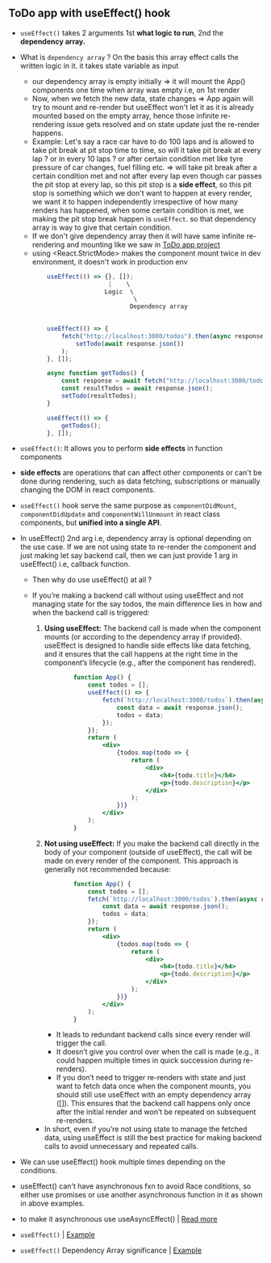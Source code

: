 ## ToDo app with useEffect() hook

- `useEffect()` takes 2 arguments 1st **what logic to run**, 2nd the **dependency array.**
- What is `dependency array` ? On the basis this array effect calls the written logic in it. it takes state variable as input
  - our dependency array is empty initially => it will mount the App() components one time when array was empty i.e, on 1st render
  - Now, when we fetch the new data, state changes => App again will try to mount and re-render but useEffect won't let it as it is already mounted based on the empty array, hence those infinite re-rendering issue gets resolved and on state update just the re-render happens.
  - Example: Let's say a race car have to do 100 laps and is allowed to take pit break at pit stop time to time, so will it take pit break at every lap ? or in every 10 laps ? or after certain condition met like tyre pressure of car changes, fuel filling etc. => will take pit break after a certain condition met and not after every lap even though car passes the pit stop at every lap, so this pit stop is a **side effect**, so this pit stop is something which we don't want to happen at every render, we want it to happen independently irrespective of how many renders has happened, when some certain condition is met, we making the pit stop break happen is `useEffect`. so that dependency array is way to give that certain condition. 
  - If we don't give dependency array then it will have same infinite re-rendering and mounting like we saw in [ToDo app project](https://github.com/princebansal7/Web-Development-Concepts/blob/main/projects/03-todo-app/frontend/src/App.jsx)
  - using <React.StrictMode> makes the component mount twice in dev environment, it doesn't work in production env
    ```jsx
        useEffect(() => {}, []);
                         |    \  
                        Logic  \
                                \
                               Dependency array 
                                 

    ```
    ```jsx
        useEffect(() => {
            fetch("http://localhost:3000/todos").then(async response =>
                setTodo(await response.json())
            );
        }, []);
    ```
    ```jsx
        async function getTodos() {
            const response = await fetch("http://localhost:3000/todos");
            const resultTodos = await response.json();
            setTodo(resultTodos);
        }

        useEffect(() => {
            getTodos();
        }, []);
    ```

- `useEffect()`: It allows you to perform **side effects** in function components
- **side effects** are operations that can affect other components or can't be done during rendering, such as data fetching, subscriptions or manually changing the DOM in react components.
- `useEffect()` hook serve the same purpose as `componentDidMount`, `componentDidUpdate` and `componentWillUnmount` in react class components, but **unified into a single API**.
- In useEffect() 2nd arg i.e, dependency array is optional depending on the use case. If we are not using state to re-render the component and just making let say backend call, then we can just provide 1 arg in useEffect() i.e, callback function.
  - Then why do use useEffect() at all ? 
  - If you’re making a backend call without using useEffect and not managing state for the say todos, the main difference lies in how and when the backend call is triggered:
	1.	**Using useEffect:** The backend call is made when the component mounts (or according to the dependency array if provided). useEffect is designed to handle side effects like data fetching, and it ensures that the call happens at the right time in the component’s lifecycle (e.g., after the component has rendered).
        ```jsx
                function App() {
                    const todos = [];
                    useEffect(() => {
                        fetch(`http://localhost:3000/todos`).then(async response => {
                            const data = await response.json();
                            todos = data;
                        });
                    });
                    return (
                        <div>
                            {todos.map(todo => {
                                return (
                                    <div>
                                        <h4>{todo.title}</h4>
                                        <p>{todo.description}</p>
                                    </div>
                                );
                            })}
                        </div>
                    );
                }
        ```
    2. **Not using useEffect:** If you make the backend call directly in the body of your component (outside of useEffect), the call will be made on every render of the component. This approach is generally not recommended because:
         ```jsx
                 function App() {
                     const todos = [];
                     fetch(`http://localhost:3000/todos`).then(async response => {
                         const data = await response.json();
                         todos = data;
                     });
                     return (
                         <div>
                             {todos.map(todo => {
                                 return (
                                     <div>
                                         <h4>{todo.title}</h4>
                                         <p>{todo.description}</p>
                                     </div>
                                 );
                             })}
                         </div>
                     );
                 }

          ```
     	 - It leads to redundant backend calls since every render will trigger the call.
     	 - It doesn’t give you control over when the call is made (e.g., it could happen multiple times in quick succession during re-renders).
         - If you don’t need to trigger re-renders with state and just want to fetch data once when the component mounts, you should still use useEffect with an empty dependency array ([]). This ensures that the backend call happens only once after the initial render and won’t be repeated on subsequent re-renders.

    - In short, even if you’re not using state to manage the fetched data, using useEffect is still the best practice for making backend calls to avoid unnecessary and repeated calls.

- We can use useEffect() hook multiple times depending on the conditions.
- useEffect() can't have asynchronous fxn to avoid Race conditions, so either use promises or use another asynchronous function in it as shown in above examples.
- to make it asynchronous use useAsyncEffect() | [Read more](https://marmelab.com/blog/2023/01/11/use-async-effect-react.html)
- `useEffect()` | [Example](https://github.com/princebansal7/Web-Development-Concepts/blob/main/react-js/11.react-todo-useEffect/frontend/src/App.jsx)
- `useEffect()` Dependency Array significance | [Example](https://github.com/princebansal7/Web-Development-Concepts/blob/main/react-js/12.react-todo-useEffect-dependency/frontend/src/App.jsx)
